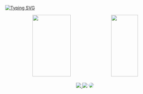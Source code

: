 [![Typing SVG](https://readme-typing-svg.herokuapp.com/?color=004D98&size=35&center=true&vCenter=true&width=1000&lines=Oiee,+Eu+sou+o+Renan+Magalhães+Lage;Estudante+de+Ciência+da+Computação;Bem+Vindo+ao+meu+perfil!+:%29)](https://git.io/typing-svg)

<div align="center">  
 
  <img width="49%" height="195px" src="https://github-readme-stats.vercel.app/api?username=RenannLage&count_private=true&show_icons=true&title_color=B22222&icon_color=004D98&text_color=0"/> 
  <img width="41%" height="195px" src="https://github-readme-stats.vercel.app/api/top-langs/?username=RenannLage&layout=compact&title_color=B22222&text_color=0&count_private=true" />
</div>

<br>


<div align="center"> 
<a href="https://instagram.com/renanmagalhaex" target="_blank"><img src="https://img.shields.io/badge/-Instagram-%23E4405F?style=for-the-badge&logo=instagram&logoColor=white"</a>
<a href = "mailto:renanlage50@gmail.com"> <img src="https://img.shields.io/badge/-Gmail-%23333?style=for-the-badge&logo=gmail&logoColor=white" target="_blank"></a>
<a href="https://www.linkedin.com/in/renan-magalhães-lage-1a1639222//" target="_blank"><img src="https://img.shields.io/badge/-LinkedIn-%230077B5?style=for-the-badge&logo=linkedin&logoColor=white" style="border-radius: 30px" target="_blank"></a> 
</div>

  

